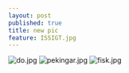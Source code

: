 ```yaml
---
layout: post
published: true
title: new pic
feature: ISSIGT.jpg
---
```

![do.jpg]({{site.baseurl}}/assets/images/posts/do.jpg)
![pekingar.jpg]({{site.baseurl}}/assets/images/posts/pekingar.jpg)
![fisk.jpg]({{site.baseurl}}/assets/images/posts/fisk.jpg)
